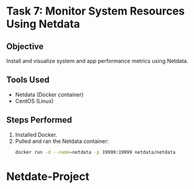 # Task 7: Monitor System Resources Using Netdata

## Objective
Install and visualize system and app performance metrics using Netdata.

## Tools Used
- Netdata (Docker container)
- CentOS (Linux)

## Steps Performed
1. Installed Docker.
2. Pulled and ran the Netdata container:
   ```bash
   docker run -d --name=netdata -p 19999:19999 netdata/netdata
# Netdate-Project
